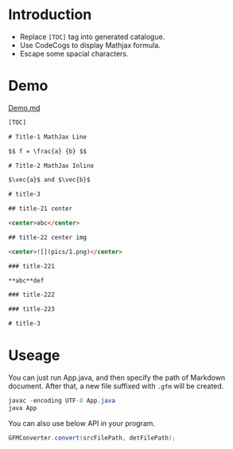 # Introduction

- Replace `[TOC]` tag into generated catalogue.
- Use CodeCogs to display Mathjax formula.
- Escape some spacial characters.

# Demo

[Demo.md](https://github.com/CyC2018/GFM-Converter/blob/master/demo.md)

```html
[TOC]

# Title-1 MathJax Line

$$ f = \frac{a} {b} $$

# Title-2 MathJax Inline

$\vec{a}$ and $\vec{b}$

# title-3

## title-21 center

<center>abc</center>

## title-22 center img

<center>![](pics/1.png)</center>

### title-221

**abc**def

### title-222

### title-223

# title-3
```

# Useage

You can just run App.java, and then specify the path of Markdown document. After that, a new file suffixed with `.gfm` will be created.

```java
javac -encoding UTF-8 App.java
java App
```

You can also use below API in your program.

```java
GFMConverter.convert(srcFilePath, detFilePath);
```
